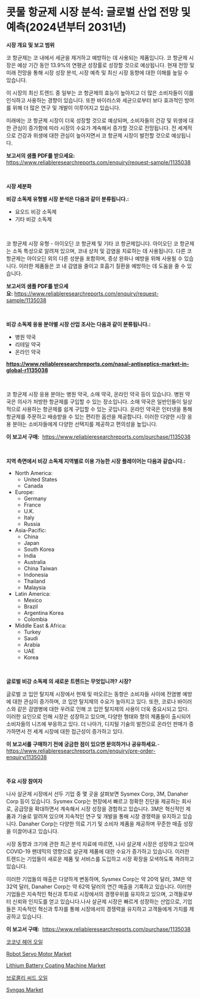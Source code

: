 <p><h1>콧물 항균제 시장 분석: 글로벌 산업 전망 및 예측(2024년부터 2031년)</h1></p><p><strong>시장 개요 및 보고 범위</strong></p>
<p><p>코 항균제는 코 내에서 세균을 제거하고 예방하는 데 사용되는 제품입니다. 코 항균제 시장은 예상 기간 동안 13.9%의 연평균 성장률로 성장할 것으로 예상됩니다. 현재 전망 및 미래 전망을 통해 시장 성장 분석, 시장 예측 및 최신 시장 동향에 대한 이해를 높일 수 있습니다. </p><p>이 시장의 최신 트렌드 중 일부는 코 항균제의 효능이 높아지고 더 많은 소비자들이 이를 인식하고 사용하는 경향이 있습니다. 또한 바이러스와 세균으로부터 보다 효과적인 방어를 위해 더 많은 연구 및 개발이 이루어지고 있습니다. </p><p>미래에는 코 항균제 시장이 더욱 성장할 것으로 예상되며, 소비자들의 건강 및 위생에 대한 관심이 증가함에 따라 시장의 수요가 계속해서 증가할 것으로 전망됩니다. 전 세계적으로 건강과 위생에 대한 관심이 높아지면서 코 항균제 시장이 발전할 것으로 예상됩니다.</p></p>
<p><strong>보고서의 샘플 PDF를 받으세요:</strong> <a href="https://www.reliableresearchreports.com/enquiry/request-sample/1135038">https://www.reliableresearchreports.com/enquiry/request-sample/1135038</a></p>
<p>&nbsp;</p>
<p><strong>시장 세분화</strong></p>
<p><strong>비강 소독제 유형별 시장 분석은 다음과 같이 분류됩니다.:</strong></p>
<p><ul><li>요오드 비강 소독제</li><li>기타 비강 소독제</li></ul></p>
<p>&nbsp;</p>
<p><p>코 항균제 시장 유형 - 아이오딘 코 항균제 및 기타 코 항균제입니다. 아이오딘 코 항균제는 소독 특성으로 알려져 있으며, 코내 상처 및 감염을 치료하는 데 사용됩니다. 다른 코 항균제는 아이오딘 외의 다른 성분을 포함하며, 증상 완화나 예방을 위해 사용될 수 있습니다. 이러한 제품들은 코 내 감염을 줄이고 호흡기 질환을 예방하는 데 도움을 줄 수 있습니다.</p></p>
<p><strong>보고서의 샘플 PDF를 받으세요:</strong>&nbsp;<a href="https://www.reliableresearchreports.com/enquiry/request-sample/1135038">https://www.reliableresearchreports.com/enquiry/request-sample/1135038</a></p>
<p>&nbsp;</p>
<p><strong> 비강 소독제 응용 분야별 시장 산업 조사는 다음과 같이 분류됩니다.:</strong></p>
<p><ul><li>병원 약국</li><li>리테일 약국</li><li>온라인 약국</li></ul></p>
<p><strong><a href="https://www.reliableresearchreports.com/nasal-antiseptics-market-in-global-r1135038">https://www.reliableresearchreports.com/nasal-antiseptics-market-in-global-r1135038</a></strong></p>
<p>&nbsp;</p>
<p><p>코 항균제 시장 응용 분야는 병원 약국, 소매 약국, 온라인 약국 등이 있습니다. 병원 약국은 의사가 처방한 항균제를 구입할 수 있는 장소입니다. 소매 약국은 일반인들이 일상적으로 사용하는 항균제를 쉽게 구입할 수 있는 곳입니다. 온라인 약국은 인터넷을 통해 항균제를 주문하고 배송받을 수 있는 편리한 옵션을 제공합니다. 이러한 다양한 시장 응용 분야는 소비자들에게 다양한 선택지를 제공하고 편의성을 높입니다.</p></p>
<p><strong>이 보고서 구매:</strong>&nbsp; <a href="https://www.reliableresearchreports.com/purchase/1135038">https://www.reliableresearchreports.com/purchase/1135038</a></p>
<p>&nbsp;</p>
<p><strong>지역 측면에서 비강 소독제 지역별로 이용 가능한 시장 플레이어는 다음과 같습니다.:</strong></p>
<p><ul>
    <li>
        North America:
        <ul>
            <li>United States</li>
            <li>Canada</li>
        </ul>
    </li>
    <li>
        Europe:
        <ul>
            <li>Germany</li>
            <li>France</li>
            <li>U.K.</li>
            <li>Italy</li>
            <li>Russia</li>
        </ul>
    </li>
    <li>
        Asia-Pacific:
        <ul>
            <li>China</li>
            <li>Japan</li>
            <li>South Korea</li>
            <li>India</li>
            <li>Australia</li>
            <li>China Taiwan</li>
            <li>Indonesia</li>
            <li>Thailand</li>
            <li>Malaysia</li>
        </ul>
    </li>
    <li>
        Latin America:
        <ul>
            <li>Mexico</li>
            <li>Brazil</li>
            <li>Argentina Korea</li>
            <li>Colombia</li>
        </ul>
    </li>
    <li>
        Middle East & Africa:
        <ul>
            <li>Turkey</li>
            <li>Saudi</li>
            <li>Arabia</li>
            <li>UAE</li>
            <li>Korea</li>
        </ul>
    </li>
    </ul></p>
<p>&nbsp;</p>
<p><strong>글로벌 비강 소독제 의 새로운 트렌드는 무엇입니까? 시장?</strong></p>
<p><p>글로벌 코 입안 탈지제 시장에서 현재 및 떠오르는 동향은 소비자들 사이에 전염병 예방에 대한 관심이 증가하며, 코 입안 탈지제의 수요가 높아지고 있다. 또한, 코로나 바이러스와 같은 감염병에 대한 우려로 인해 코 입안 탈지제의 사용이 더욱 중요시되고 있다. 이러한 요인으로 인해 시장은 성장하고 있으며, 다양한 형태와 향의 제품들이 출시되어 소비자들의 니즈에 부응하고 있다. 더 나아가, 디지털 기술의 발전으로 온라인 판매가 증가하면서 전 세계 시장에 대한 접근성이 증가하고 있다.</p></p>
<p><strong>이 보고서를 구매하기 전에 궁금한 점이 있으면 문의하거나 공유하세요.</strong>- <a href="https://www.reliableresearchreports.com/enquiry/pre-order-enquiry/1135038">https://www.reliableresearchreports.com/enquiry/pre-order-enquiry/1135038</a></p>
<p>&nbsp;</p>
<p><strong>주요 시장 참여자</strong></p>
<p><p>나사 살균제 시장에서 선두 기업 중 몇 곳을 살펴보면 Sysmex Corp, 3M, Danaher Corp 등이 있습니다. Sysmex Corp는 현장에서 빠르고 정확한 진단을 제공하는 회사로, 공급망을 확대하면서 계속해서 시장 성장을 경험하고 있습니다. 3M은 혁신적인 제품과 기술로 알려져 있으며 지속적인 연구 및 개발을 통해 시장 경쟁력을 유지하고 있습니다. Danaher Corp는 다양한 의료 기기 및 소비자 제품을 제공하며 꾸준한 매출 성장을 이끌어내고 있습니다.</p><p>시장 동향과 크기에 관한 최근 분석 자료에 따르면, 나사 살균제 시장은 성장하고 있으며 COVID-19 팬데믹의 영향으로 살균제 제품에 대한 수요가 증가하고 있습니다. 이러한 트렌드는 기업들이 새로운 제품 및 서비스를 도입하고 시장 확장을 모색하도록 격려하고 있습니다.</p><p>이러한 기업들의 매출은 다양하게 변동하며, Sysmex Corp는 약 20억 달러, 3M은 약 32억 달러, Danaher Corp는 약 62억 달러의 연간 매출을 기록하고 있습니다. 이러한 기업들은 지속적인 혁신과 투자로 시장에서의 경쟁우위를 유지하고 있으며, 고객들로부터 신뢰와 인지도를 얻고 있습니다.나사 살균제 시장은 빠르게 성장하는 산업으로, 기업들은 지속적인 혁신과 투자를 통해 시장에서의 경쟁력을 유지하고 고객들에게 가치를 제공하고 있습니다.</p></p>
<p><strong>이 보고서 구매:</strong>&nbsp;&nbsp;<a href="https://www.reliableresearchreports.com/purchase/1135038">https://www.reliableresearchreports.com/purchase/1135038</a></p>
<p><p><a href="https://github.com/plelbej847484502/Market-Research-Report-List-1/blob/main/978772626556.md">코코넛 헤어 오일</a></p><p><a href="https://github.com/marloy8/Market-Research-Report-List-4/blob/main/robot-servo-motor-market.md">Robot Servo Motor Market</a></p><p><a href="https://github.com/jj19131/Market-Research-Report-List-2/blob/main/lithium-battery-coating-machine-market.md">Lithium Battery Coating Machine Market</a></p><p><a href="https://github.com/vseigx30c9a1j/Market-Research-Report-List-1/blob/main/451136126557.md">브로콜리 씨드 오일</a></p><p><a href="https://issuu.com/reportprime-2/docs/syngas-market-size-2030.pptx">Syngas Market</a></p></p>